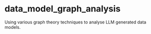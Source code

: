 # data_model_graph_analysis
 Using various graph theory techniques to analyse LLM generated data models.
